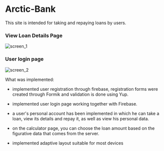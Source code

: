 # Arctic-Bank

This site is intended for taking and repaying loans by users.

### View Loan Details Page ###
![screen_1](https://user-images.githubusercontent.com/58392498/208893201-42fb256f-99df-4cd6-9077-cf3d6c302b39.png)

### User login page ###
![screen_2](https://user-images.githubusercontent.com/58392498/208893491-8dfe92ee-6cb6-435b-b139-db61a63e66fd.png)

What was implemented:

* implemented user registration through firebase, registration forms were created through Formik and validation is done using Yup.

* implemented user login page working together with Firebase.

* a user's personal account has been implemented in which he can take a loan, view its details and repay it, as well as view his personal data.

* on the calculator page, you can choose the loan amount based on the figurative data that comes from the server.

* implemented adaptive layout suitable for most devices
